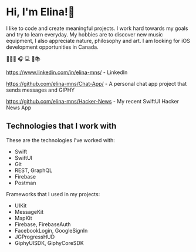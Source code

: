 # Hi, I'm Elina!👋

I like to code  and create meaningful projects. I work hard towards my goals and try to learn everyday. 
My hobbies are to discover new music equipment, I also appreciate nature, philosophy and art. 
I am looking for iOS development opportunities in Canada. 

🥸🖐🏻 🎧 💻 📖📚  

<a href="https://www.linkedin.com/in/elina-mns/" target="_blank">https://www.linkedin.com/in/elina-mns/</a> - LinkedIn

<a href="https://github.com/elina-mns/Chat-App" target="_blank">https://github.com/elina-mns/Chat-App/</a> - A personal chat app project that sends messages and GIPHY

<a href="https://github.com/elina-mns/Hacker-News" target="_blank">https://github.com/elina-mns/Hacker-News</a>  - My recent SwiftUI Hacker News App

## Technologies that I work with

These are the technologies I've worked with:
* Swift
* SwiftUI 
* Git
* REST, GraphQL
* Firebase
* Postman 

Frameworks that I used in my projects: 

* UIKit
* MessageKit
* MapKit
* Firebase, FirebaseAuth
* FacebookLogin, GoogleSignIn 
* JGProgressHUD
* GiphyUISDK, GiphyCoreSDK
